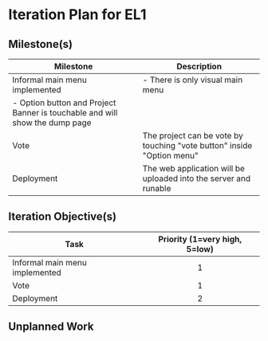 # Iteration Plan for EL1

## Milestone(s)

| Milestone | Description |
|-----------|-----------------------------------------|
| Informal main menu implemented | - There is only visual main menu  
- Option button and Project Banner is touchable and will show the dump page |
| Vote | The project can be vote by touching "vote button" inside "Option menu" |
| Deployment | The web application will be uploaded into the server and runable |

## Iteration Objective(s)

| Task | Priority (1=very high, 5=low) |
|------------------------|:-----------------------------:|
| Informal main menu implemented | 1 |
| Vote | 1 |
| Deployment | 2 |

## Unplanned Work



